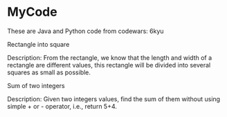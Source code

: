 # MyCode

These are Java and Python code from codewars: 6kyu

Rectangle into square

Description: From the rectangle, we know that the length and width of a rectangle are different values, this rectangle will be divided into several squares as small as possible.

Sum of two integers

Description: Given two integers values, find the sum of them without using simple + or - operator, i.e., return 5+4.
